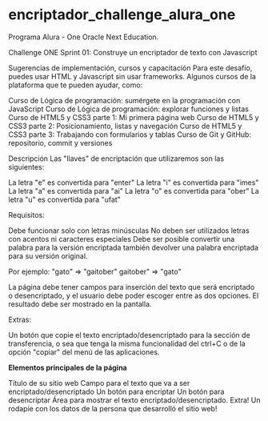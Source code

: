 # encriptador_challenge_alura_one
Programa Alura - One Oracle Next Education. 

Challenge ONE Sprint 01:
Construye un encriptador de texto con Javascript

Sugerencias de implementación, cursos y capacitación
Para este desafío, puedes usar HTML y Javascript sin usar frameworks. Algunos cursos de la plataforma que te pueden ayudar, como:

Curso de Lógica de programación: sumérgete en la programación con JavaScript
Curso de Lógica de programación: explorar funciones y listas
Curso de HTML5 y CSS3 parte 1: Mi primera página web
Curso de HTML5 y CSS3 parte 2: Posicionamiento, listas y navegación
Curso de HTML5 y CSS3 parte 3: Trabajando con formularios y tablas
Curso de Git y GitHub: repositorio, commit y versiones

Descripción
Las "llaves" de encriptación que utilizaremos son las siguientes:

La letra "e" es convertida para "enter"
La letra "i" es convertida para "imes"
La letra "a" es convertida para "ai"
La letra "o" es convertida para "ober"
La letra "u" es convertida para "ufat"

Requisitos:

Debe funcionar solo con letras minúsculas
No deben ser utilizados letras con acentos ni caracteres especiales
Debe ser posible convertir una palabra para la versión encriptada también devolver una palabra encriptada 
para su versión original.

Por ejemplo:
"gato" => "gaitober"
gaitober" => "gato"

La página debe tener campos para inserción del texto que será encriptado o desencriptado, 
y el usuario debe poder escoger entre as dos opciones.
El resultado debe ser mostrado en la pantalla.

Extras:

Un botón que copie el texto encriptado/desencriptado para la sección de transferencia, o sea que tenga
 la misma funcionalidad del ctrl+C o de la opción "copiar" del menú de las aplicaciones.

**Elementos principales de la página**

Título de su sitio web
Campo para el texto que va a ser encriptado/desencriptado
Un botón para encriptar
Un botón para desencriptar
Área para mostrar el texto encriptado/desencriptado.
Extra!
Un rodapie con los datos de la persona que desarrolló el sitio web!
